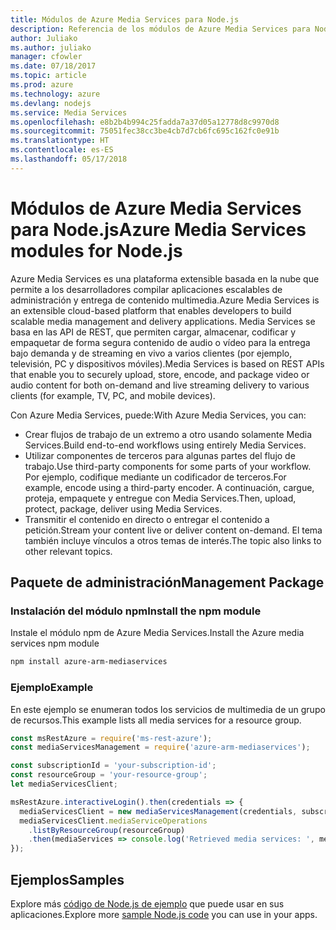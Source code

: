 ```yaml
---
title: Módulos de Azure Media Services para Node.js
description: Referencia de los módulos de Azure Media Services para Node.js
author: Juliako
ms.author: juliako
manager: cfowler
ms.date: 07/18/2017
ms.topic: article
ms.prod: azure
ms.technology: azure
ms.devlang: nodejs
ms.service: Media Services
ms.openlocfilehash: e8b2b4b994c25fadda7a37d05a12778d8c9970d8
ms.sourcegitcommit: 75051fec38cc3be4cb7d7cb6fc695c162fc0e91b
ms.translationtype: HT
ms.contentlocale: es-ES
ms.lasthandoff: 05/17/2018
---
```

# <a name="azure-media-services-modules-for-nodejs"></a><span data-ttu-id="9a3c6-103">Módulos de Azure Media Services para Node.js</span><span class="sxs-lookup"><span data-stu-id="9a3c6-103">Azure Media Services modules for Node.js</span></span>

<span data-ttu-id="9a3c6-104">Azure Media Services es una plataforma extensible basada en la nube que permite a los desarrolladores compilar aplicaciones escalables de administración y entrega de contenido multimedia.</span><span class="sxs-lookup"><span data-stu-id="9a3c6-104">Azure Media Services is an extensible cloud-based platform that enables developers to build scalable media management and delivery applications.</span></span> <span data-ttu-id="9a3c6-105">Media Services se basa en las API de REST, que permiten cargar, almacenar, codificar y empaquetar de forma segura contenido de audio o vídeo para la entrega bajo demanda y de streaming en vivo a varios clientes (por ejemplo, televisión, PC y dispositivos móviles).</span><span class="sxs-lookup"><span data-stu-id="9a3c6-105">Media Services is based on REST APIs that enable you to securely upload, store, encode, and package video or audio content for both on-demand and live streaming delivery to various clients (for example, TV, PC, and mobile devices).</span></span>

<span data-ttu-id="9a3c6-106">Con Azure Media Services, puede:</span><span class="sxs-lookup"><span data-stu-id="9a3c6-106">With Azure Media Services, you can:</span></span>
- <span data-ttu-id="9a3c6-107">Crear flujos de trabajo de un extremo a otro usando solamente Media Services.</span><span class="sxs-lookup"><span data-stu-id="9a3c6-107">Build end-to-end workflows using entirely Media Services.</span></span> 
- <span data-ttu-id="9a3c6-108">Utilizar componentes de terceros para algunas partes del flujo de trabajo.</span><span class="sxs-lookup"><span data-stu-id="9a3c6-108">Use third-party components for some parts of your workflow.</span></span> <span data-ttu-id="9a3c6-109">Por ejemplo, codifique mediante un codificador de terceros.</span><span class="sxs-lookup"><span data-stu-id="9a3c6-109">For example, encode using a third-party encoder.</span></span> <span data-ttu-id="9a3c6-110">A continuación, cargue, proteja, empaquete y entregue con Media Services.</span><span class="sxs-lookup"><span data-stu-id="9a3c6-110">Then, upload, protect, package, deliver using Media Services.</span></span>
- <span data-ttu-id="9a3c6-111">Transmitir el contenido en directo o entregar el contenido a petición.</span><span class="sxs-lookup"><span data-stu-id="9a3c6-111">Stream your content live or deliver content on-demand.</span></span> <span data-ttu-id="9a3c6-112">El tema también incluye vínculos a otros temas de interés.</span><span class="sxs-lookup"><span data-stu-id="9a3c6-112">The topic also links to other relevant topics.</span></span>

## <a name="management-package"></a><span data-ttu-id="9a3c6-113">Paquete de administración</span><span class="sxs-lookup"><span data-stu-id="9a3c6-113">Management Package</span></span>

### <a name="install-the-npm-module"></a><span data-ttu-id="9a3c6-114">Instalación del módulo npm</span><span class="sxs-lookup"><span data-stu-id="9a3c6-114">Install the npm module</span></span>

<span data-ttu-id="9a3c6-115">Instale el módulo npm de Azure Media Services.</span><span class="sxs-lookup"><span data-stu-id="9a3c6-115">Install the Azure media services npm module</span></span>

```bash
npm install azure-arm-mediaservices
```

### <a name="example"></a><span data-ttu-id="9a3c6-116">Ejemplo</span><span class="sxs-lookup"><span data-stu-id="9a3c6-116">Example</span></span>

<span data-ttu-id="9a3c6-117">En este ejemplo se enumeran todos los servicios de multimedia de un grupo de recursos.</span><span class="sxs-lookup"><span data-stu-id="9a3c6-117">This example lists all media services for a resource group.</span></span>

```javascript
const msRestAzure = require('ms-rest-azure');
const mediaServicesManagement = require('azure-arm-mediaservices');

const subscriptionId = 'your-subscription-id';
const resourceGroup = 'your-resource-group';
let mediaServicesClient;

msRestAzure.interactiveLogin().then(credentials => {
  mediaServicesClient = new mediaServicesManagement(credentials, subscriptionId);
  mediaServicesClient.mediaServiceOperations
    .listByResourceGroup(resourceGroup)
    .then(mediaServices => console.log('Retrieved media services: ', mediaServices));
});
```

## <a name="samples"></a><span data-ttu-id="9a3c6-118">Ejemplos</span><span class="sxs-lookup"><span data-stu-id="9a3c6-118">Samples</span></span>

<span data-ttu-id="9a3c6-119">Explore más [código de Node.js de ejemplo](https://azure.microsoft.com/resources/samples/?platform=nodejs) que puede usar en sus aplicaciones.</span><span class="sxs-lookup"><span data-stu-id="9a3c6-119">Explore more [sample Node.js code](https://azure.microsoft.com/resources/samples/?platform=nodejs) you can use in your apps.</span></span>
